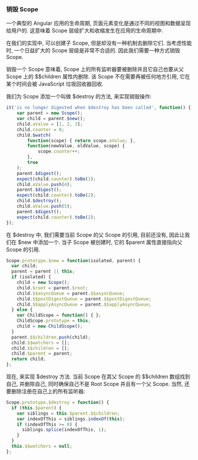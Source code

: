 ### 销毁 Scope

一个典型的 Angular 应用的生命周期, 页面元素变化是通过不同的视图和数据呈现给用户的. 这意味着 Scope 层级扩大和收缩发生在应用的生命周期中.

在我们的实现中, 可以创建子 Scope, 但是却没有一种机制去删除它们. 当考虑性能时, 一个日益扩大的 Scope 层级是非常不合适的. 因此我们需要一种方式销毁 Scope.

销毁一个 Scope 意味着, Scope 上的所有监听器要被删除并且它自己也要从父 Scope 上的 $$children 属性内删除. 该 Scope 不在需要再被任何地方引用, 它在某个时间会被 JavaScript 垃圾回收器回收.

我们为 Scope 添加一个叫做 $destroy 的方法, 来实现销毁操作:

```js
it('is no longer digested when $destroy has been called', function() {
    var parent = new Scope();
    var child = parent.$new();
    child.aValue = [1, 2, 3];
    child.counter = 0;
    child.$watch(
        function(scope) { return scope.aValue; },
        function(newValue, oldValue, scope) {
            scope.counter++;
        },
        true
    );
    parent.$digest();
    expect(child.counter).toBe(1);
    child.aValue.push(4);
    parent.$digest();
    expect(child.counter).toBe(2);
    child.$destroy();
    child.aValue.push(5);
    parent.$digest();
    expect(child.counter).toBe(2);
});
```

在 $destroy 中, 我们需要当前 Scope 的父 Scope 的引用, 目前还没有, 因此让我们在 $new 中添加一个. 当子 Scope 被创建时, 它的 $parent 属性直接指向父 Scope 的引用.

```js
Scope.prototype.$new = function(isolated, parent) {
  var child;
  parent = parent || this;
  if (isolated) {
    child = new Scope();
    child.$root = parent.$root;
    child.$$asyncQueue = parent.$$asyncQueue;
    child.$$postDigestQueue = parent.$$postDigestQueue;
    child.$$applyAsyncQueue = parent.$$applyAsyncQueue;
  } else {
    var ChildScope = function() { };
    ChildScope.prototype = this;
    child = new ChildScope();
  }
  parent.$$children.push(child);
  child.$$watchers = [];
  child.$$children = [];
  child.$parent = parent;
  return child;
};
```

现在, 来实现 $destroy 方法. 当前 Scope 在其父 Scope 的 $$children 数组找到自己, 并删除自己, 同时确保自己不是 Root Scope 并且有一个父 Scope. 当然, 还要删除注册在自己上的所有监听器:

```js
Scope.prototype.$destroy = function() {
  if (this.$parent) {
    var siblings = this.$parent.$$children;
    var indexOfThis = siblings.indexOf(this);
    if (indexOfThis >= 0) {
      siblings.splice(indexOfThis, 1);
    }
  }
  this.$$watchers = null;
};
```
